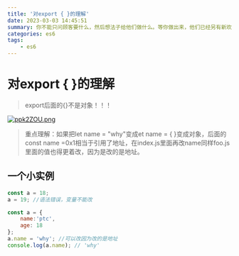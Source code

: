 ```yaml
---
title: '对export { }的理解'
date: 2023-03-03 14:45:51
summary: 你不能只问顾客要什么，然后想法子给他们做什么。等你做出来，他们已经另有新欢了。
categories: es6
tags: 	
	- es6
---
```


# 对export { }的理解

> export后面的{}不是对象！！！

[![ppk2ZOU.png](https://s1.ax1x.com/2023/03/03/ppk2ZOU.png)](https://imgse.com/i/ppk2ZOU)

> 重点理解：如果把let name = "why"变成et name = { }变成对象，后面的const name =0x1相当于引用了地址，在index.js里面再改name同样foo.js里面的值也得更着改，因为是改的是地址。

## 一个小实例

```js
const a = 18;
a = 19; //语法错误，变量不能改
```

```js
const a = {
    name:'ptc',
    age: 18
};
a.name = 'why'; //可以改因为改的是地址
console.log(a.name); // 'why'
```

